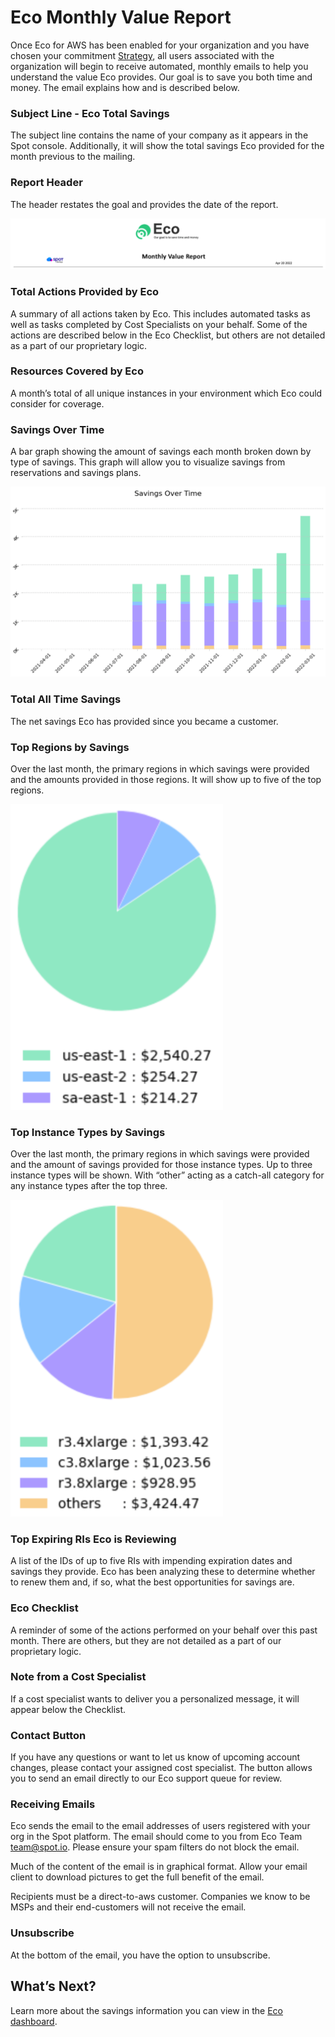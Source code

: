 # Eco Monthly Value Report

Once Eco for AWS has been enabled for your organization and you have chosen your commitment [Strategy](eco/tutorials/choose-a-strategy), all users associated with the organization will begin to receive automated, monthly emails to help you understand the value Eco provides. Our goal is to save you both time and money. The email explains how and is described below.

### Subject Line - Eco Total Savings

The subject line contains the name of your company as it appears in the Spot console. Additionally, it will show the total savings Eco provided for the month previous to the mailing.

### Report Header

The header restates the goal and provides the date of the report.

<img src="/eco/_media/tutorials-monthly-value-report-01.png" />

### Total Actions Provided by Eco

A summary of all actions taken by Eco. This includes automated tasks as well as tasks completed by Cost Specialists on your behalf. Some of the actions are described below in the Eco Checklist, but others are not detailed as a part of our proprietary logic.

### Resources Covered by Eco

A month’s total of all unique instances in your environment which Eco could consider for coverage.

### Savings Over Time

A bar graph showing the amount of savings each month broken down by type of savings. This graph will allow you to visualize savings from reservations and savings plans.

<img src="/eco/_media/tutorials-monthly-value-report-02.png" />

### Total All Time Savings

The net savings Eco has provided since you became a customer.

### Top Regions by Savings

Over the last month, the primary regions in which savings were provided and the amounts provided in those regions. It will show up to five of the top regions.

<img src="/eco/_media/tutorials-monthly-value-report-03.png" width="340" />

### Top Instance Types by Savings

Over the last month, the primary regions in which savings were provided and the amount of savings provided for those instance types. Up to three instance types will be shown. With “other” acting as a catch-all category for any instance types after the top three.

<img src="/eco/_media/tutorials-monthly-value-report-04.png" width="340" />

### Top Expiring RIs Eco is Reviewing

A list of the IDs of up to five RIs with impending expiration dates and savings they provide. Eco has been analyzing these to determine whether to renew them and, if so, what the best opportunities for savings are.

### Eco Checklist

A reminder of some of the actions performed on your behalf over this past month. There are others, but they are not detailed as a part of our proprietary logic.

### Note from a Cost Specialist

If a cost specialist wants to deliver you a personalized message, it will appear below the Checklist.

### Contact Button

If you have any questions or want to let us know of upcoming account changes, please contact your assigned cost specialist. The button allows you to send an email directly to our Eco support queue for review.

### Receiving Emails

Eco sends the email to the email addresses of users registered with your org in the Spot platform.
The email should come to you from Eco Team <team@spot.io>. Please ensure your spam filters do not block the email.

Much of the content of the email is in graphical format. Allow your email client to download pictures to get the full benefit of the email.

Recipients must be a direct-to-aws customer. Companies we know to be MSPs and their end-customers will not receive the email.

### Unsubscribe

At the bottom of the email, you have the option to unsubscribe.

## What’s Next?

Learn more about the savings information you can view in the [Eco dashboard](eco/tutorials/view-your-savings).
